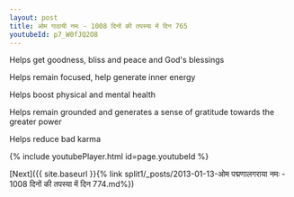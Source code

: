```yaml
---
layout: post
title: ओम गाठायी नमः - 1008 दिनों की तपस्या में दिन 765
youtubeId: p7_W0fJQ2O8
---
```

 
 
Helps get goodness, bliss and peace and God's blessings
 
Helps remain focused, help generate inner energy 
 
Helps boost physical and mental health 
 
Helps remain grounded and generates a sense of gratitude towards the greater power 
 
Helps reduce bad karma
 
 
 
 


{% include youtubePlayer.html id=page.youtubeId %}
 
[Next]({{ site.baseurl }}{% link  split1/_posts/2013-01-13-ओम पद्मणालगराया नमः - 1008 दिनों की तपस्या में दिन 774.md%})
 

